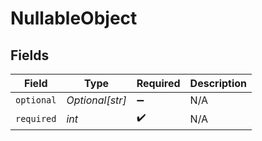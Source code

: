 # NullableObject


## Fields

| Field              | Type               | Required           | Description        |
| ------------------ | ------------------ | ------------------ | ------------------ |
| `optional`         | *Optional[str]*    | :heavy_minus_sign: | N/A                |
| `required`         | *int*              | :heavy_check_mark: | N/A                |